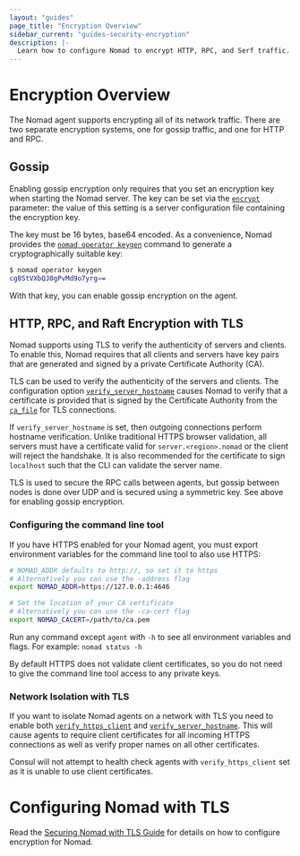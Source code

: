 ```yaml
---
layout: "guides"
page_title: "Encryption Overview"
sidebar_current: "guides-security-encryption"
description: |-
  Learn how to configure Nomad to encrypt HTTP, RPC, and Serf traffic.
---
```


# Encryption Overview

The Nomad agent supports encrypting all of its network traffic. There are
two separate encryption systems, one for gossip traffic, and one for HTTP and
RPC.

## Gossip

Enabling gossip encryption only requires that you set an encryption key when
starting the Nomad server. The key can be set via the
[`encrypt`](/docs/configuration/server.html#encrypt) parameter: the value
of this setting is a server configuration file containing the encryption key.

The key must be 16 bytes, base64 encoded. As a convenience, Nomad provides the
[`nomad operator keygen`](/docs/commands/operator/keygen.html) command to
generate a cryptographically suitable key:

```sh
$ nomad operator keygen
cg8StVXbQJ0gPvMd9o7yrg==
```

With that key, you can enable gossip encryption on the agent.


## HTTP, RPC, and Raft Encryption with TLS

Nomad supports using TLS to verify the authenticity of servers and clients. To
enable this, Nomad requires that all clients and servers have key pairs that are
generated and signed by a private Certificate Authority (CA).

TLS can be used to verify the authenticity of the servers and clients. The
configuration option [`verify_server_hostname`][tls] causes Nomad to verify that
a certificate is provided that is signed by the Certificate Authority from the
[`ca_file`][tls] for TLS connections.

If `verify_server_hostname` is set, then outgoing connections perform
hostname verification. Unlike traditional HTTPS browser validation, all servers
must have a certificate valid for `server.<region>.nomad` or the client will
reject the handshake. It is also recommended for the certificate to sign
`localhost` such that the CLI can validate the server name.

TLS is used to secure the RPC calls between agents, but gossip between nodes is
done over UDP and is secured using a symmetric key. See above for enabling
gossip encryption.

### Configuring the command line tool

If you have HTTPS enabled for your Nomad agent, you must export environment
variables for the command line tool to also use HTTPS:

```sh
# NOMAD_ADDR defaults to http://, so set it to https
# Alternatively you can use the -address flag
export NOMAD_ADDR=https://127.0.0.1:4646

# Set the location of your CA certificate
# Alternatively you can use the -ca-cert flag
export NOMAD_CACERT=/path/to/ca.pem
```

Run any command except `agent` with `-h` to see all environment variables and
flags. For example: `nomad status -h`

By default HTTPS does not validate client certificates, so you do not need to
give the command line tool access to any private keys.

### Network Isolation with TLS

If you want to isolate Nomad agents on a network with TLS you need to enable
both [`verify_https_client`][tls] and [`verify_server_hostname`][tls]. This
will cause agents to require client certificates for all incoming HTTPS
connections as well as verify proper names on all other certificates.

Consul will not attempt to health check agents with `verify_https_client` set
as it is unable to use client certificates.

# Configuring Nomad with TLS

Read the [Securing Nomad with TLS Guide][guide] for details on how to configure
encryption for Nomad.

[guide]: /guides/security/securing-nomad.html "Securing Nomad with TLS"
[tls]: /docs/configuration/tls.html "Nomad TLS Configuration"
